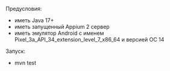 Предусловия:

- иметь Java 17+
- иметь запущенный Appium 2 сервер
- иметь эмулятор Android с именем Pixel_3a_API_34_extension_level_7_x86_64 и версией ОС 14

Запуск:

- mvn test

